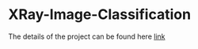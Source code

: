# XRay-Image-Classification

The details of the project can be found here <a href = "https://github.com/la96bikal/XRay-Image-Classification/blob/main/ML%20Final%20Project%20Presentation.pdf"> link </a>
